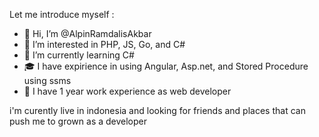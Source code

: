 Let me introduce myself :
- 👋 Hi, I’m @AlpinRamdalisAkbar
- 👀 I’m interested in PHP, JS, Go, and C#
- 🌱 I’m currently learning C#
- 🎓 I have expirience in using Angular, Asp.net, and Stored Procedure using ssms
- 🏢 I have 1 year work experience as web developer

i'm curently live in indonesia and looking for friends and places that can push me to grown as a developer
<!---
AlpinRamdalisAkbar/AlpinRamdalisAkbar is a ✨ special ✨ repository because its `README.md` (this file) appears on your GitHub profile.
You can click the Preview link to take a look at your changes.
--->
